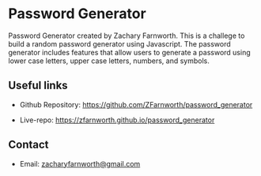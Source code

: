 
# Password Generator
Password Generator created by Zachary Farnworth. This is a challege to build a random password generator using Javascript. The password generator includes features that allow users to generate a password using lower case letters, upper case letters, numbers, and symbols. 


## Useful links
* Github Repository: https://github.com/ZFarnworth/password_generator

* Live-repo: https://zfarnworth.github.io/password_generator

## Contact
* Email: zacharyfarnworth@gmail.com
